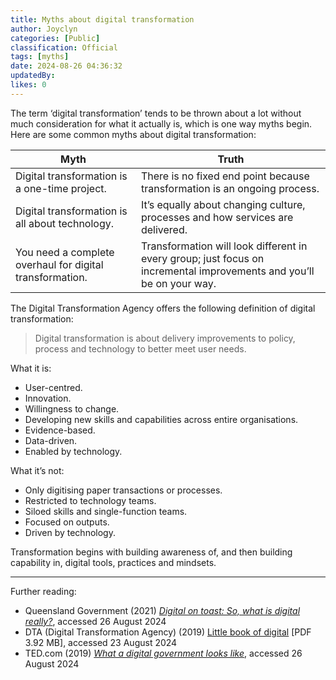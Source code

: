 ```yaml
---
title: Myths about digital transformation
author: Joyclyn
categories: [Public]
classification: Official
tags: [myths]
date: 2024-08-26 04:36:32 
updatedBy: 
likes: 0
---
```


The term ‘digital transformation’ tends to be thrown about a lot without much consideration for what it actually is, which is one way myths begin. Here are some common myths about digital transformation: 
 
| Myth | Truth |
| --- | --- |
| Digital transformation is a one-time project. | There is no fixed end point because transformation is an ongoing process. |
| Digital transformation is all about technology. | It’s equally about changing culture, processes and how services are delivered. |
| You need a complete overhaul for digital transformation. | Transformation will look different in every group; just focus on incremental improvements and you’ll be on your way. |
 
The Digital Transformation Agency offers the following definition of digital transformation: 

>Digital transformation is about delivery improvements to policy, process and technology to better meet user needs.

 What it is:
* User-centred.
* Innovation.
* Willingness to change.
* Developing new skills and capabilities across entire organisations.
* Evidence-based.
* Data-driven.
* Enabled by technology.

What it’s not:
* Only digitising paper transactions or processes.
* Restricted to technology teams.
* Siloed skills and single-function teams.
* Focused on outputs.
* Driven by technology.

Transformation begins with building awareness of, and then building capability in, digital tools, practices and mindsets. 


***

Further reading:
* Queensland Government (2021) *[Digital on toast: So, what is digital really?](https://www.forgov.qld.gov.au/news-events-and-consultation/news/digital-on-toast-so-what-is-digital-really)*, accessed 26 August 2024
* DTA (Digital Transformation Agency) (2019) [Little book of digital](https://www.dta.gov.au/sites/default/files/files/little-book-of-digital-dta-2019.pdf) [PDF 3.92 MB], accessed 23 August 2024
* TED.com (2019) *[What a digital government looks like](https://www.ted.com/talks/anna_piperal_what_a_digital_government_looks_like?subtitle=en)*, accessed 26 August 2024